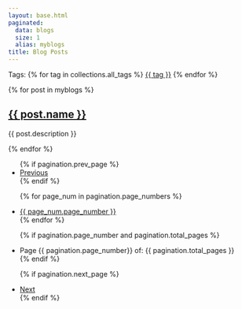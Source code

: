```yaml
---
layout: base.html
paginated:
  data: blogs
  size: 1
  alias: myblogs
title: Blog Posts
---
```


<p class="tag-container">Tags: {% for tag in collections.all_tags %}
  <a class="tags" href="/tags/{{ tag }}/">{{ tag }}</a>
  {% endfor %}
</p>

<div class="pst-ctnr">
  {% for post in myblogs %}
    <div class="pst-ctnr__post">
      <h2 class="pst-ctnr__post__header"><a href="/posts/{{post.name}}/">{{ post.name }}</a></h2>
      <p class="pst-ctnr__post__desc">{{ post.description }}</p>
    </div>
  {% endfor %}
</div>

<ul>
{% if pagination.prev_page %}
  <li><a href="{{ pagination.prev_page }}">Previous</a></li>
{% endif %}

{% for page_num in pagination.page_numbers %}
  <li><a  href="{{ page_num.url }}">{{ page_num.page_number }}</a></li>
{% endfor %}

{% if pagination.page_number and pagination.total_pages %}
  <li>Page {{ pagination.page_number}} of: {{ pagination.total_pages }}</li>
{% endif %}

{% if pagination.next_page %}
  <li><a href="{{ pagination.next_page }}">Next</a></li>
{% endif %}

</ul>